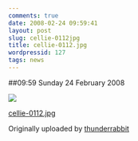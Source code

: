 ```yaml
---
comments: true
date: 2008-02-24 09:59:41
layout: post
slug: cellie-0112jpg
title: cellie-0112.jpg
wordpressid: 127
tags: news
---
```


##09:59 Sunday 24 February 2008


 [![](http://farm3.static.flickr.com/2255/2287354018_ac54c9610e.jpg)](http://www.flickr.com/photos/thunderrabbit/2287354018/)
   

 
  [cellie-0112.jpg](http://www.flickr.com/photos/thunderrabbit/2287354018/)
    

  Originally uploaded by [thunderrabbit](http://www.flickr.com/people/thunderrabbit/)
 




  


